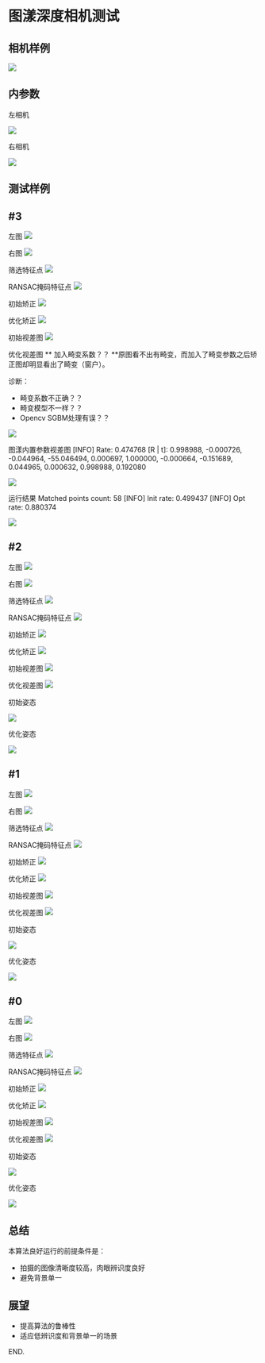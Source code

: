 图漾深度相机测试
================
相机样例
--------
![](./pic/camera0.png)

内参数
------
左相机

![](./pic/K_left.png)

右相机

![](./pic/K_right.png)

测试样例
--------

#3
---
左图
![](./pic/3_leftIR.jpg)

右图
![](./pic/3_rightIR.jpg)

筛选特征点
![](./pic/3.imageMatches.jpg)

RANSAC掩码特征点
![](./pic/3.matchAgain.jpg)

初始矫正
![](./pic/3.init.stereoRectify.jpg)

优化矫正
![](./pic/3.opt.stereoRectify.jpg)

初始视差图
![](./pic/3.init.disparity.jpg)

优化视差图
** 加入畸变系数？？ **原图看不出有畸变，而加入了畸变参数之后矫正图却明显看出了畸变（窗户）。

诊断：
* 畸变系数不正确？？
* 畸变模型不一样？？
* Opencv SGBM处理有误？？

![](./pic/3.opt.disparity.jpg)

图漾内置参数视差图
[INFO] Rate: 0.474768
[R | t]: 
	0.998988, -0.000726, -0.044964, -55.046494,
	0.000697,  1.000000, -0.000664, -0.151689,
    0.044965,  0.000632,  0.998988,  0.192080

![](./pic/3.tuyang.disparity.jpg)

运行结果
Matched points count: 58
[INFO] Init rate: 0.499437
[INFO] Opt rate: 0.880374

![](./pic/1.rst.png)

#2
---
左图
![](./pic/16_leftIR.jpg)

右图
![](./pic/16_rightIR.jpg)

筛选特征点
![](./pic/16_leftIR.jpg+16_rightIR.jpg.imageMatches..imageMatches.jpg)

RANSAC掩码特征点
![](./pic/16_leftIR.jpg+16_rightIR.jpg.imageMatches..matchAgain.jpg)

初始矫正
![](./pic/16_leftIR.jpg+16_rightIR.jpg.init..stereoRectify.jpg)

优化矫正
![](./pic/16_leftIR.jpg+16_rightIR.jpg.opt..stereoRectify.jpg)

初始视差图
![](./pic/16_leftIR.jpg+16_rightIR.jpg.init..disparity.jpg)

优化视差图
![](./pic/16_leftIR.jpg+16_rightIR.jpg.opt..disparity.jpg)

初始姿态

![](./pic/test2_init_RT.png)

优化姿态

![](./pic/test2_opt_RT.png)

#1
---
左图
![](./pic/test1_left.jpg)

右图
![](./pic/test1_right.jpg)

筛选特征点
![](./pic/test1_match.jpg)

RANSAC掩码特征点
![](./pic/test1_ransac_match.jpg)

初始矫正
![](./pic/test1_init_rect.jpg)

优化矫正
![](./pic/test1_opt_rect.jpg)

初始视差图
![](./pic/test1_init_disp.jpg)

优化视差图
![](./pic/test1_opt_disp.jpg)

初始姿态

![](./pic/test1_init_RT.png)

优化姿态

![](./pic/test1_opt_RT.png)

#0
---
左图
![](./pic/test0_left.jpg)

右图
![](./pic/test0_right.jpg)

筛选特征点
![](./pic/test0_match.jpg)

RANSAC掩码特征点
![](./pic/test0_ransac_match.jpg)

初始矫正
![](./pic/test0_init_rect.jpg)

优化矫正
![](./pic/test0_opt_rect.jpg)

初始视差图
![](./pic/test0_init_disp.jpg)

优化视差图
![](./pic/test0_opt_disp.jpg)

初始姿态

![](./pic/test0_init_RT.png)

优化姿态

![](./pic/test0_opt_RT.png)

总结
----
本算法良好运行的前提条件是：
* 拍摄的图像清晰度较高，肉眼辨识度良好
* 避免背景单一

展望
----
* 提高算法的鲁棒性
* 适应低辨识度和背景单一的场景

END.